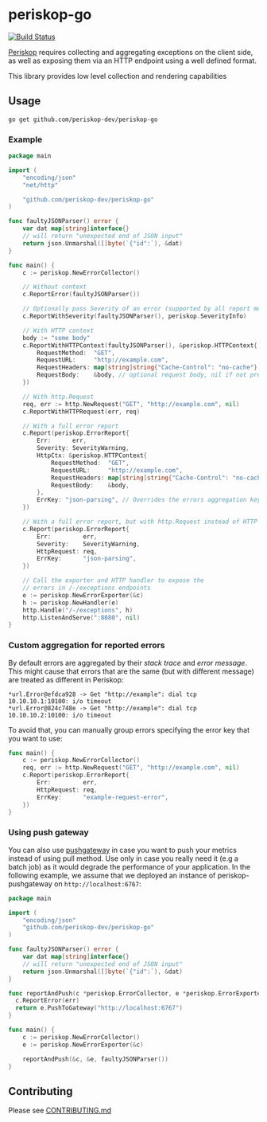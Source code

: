 # periskop-go

[![Build Status](https://api.cirrus-ci.com/github/periskop-dev/periskop-go.svg)](https://cirrus-ci.com/github/periskop-dev/periskop-go)

[Periskop](https://github.com/periskop-dev/periskop) requires collecting and aggregating exceptions on the client side,
as well as exposing them via an HTTP endpoint using a well defined format.

This library provides low level collection and rendering capabilities

## Usage

```
go get github.com/periskop-dev/periskop-go
```

### Example

```go
package main

import (
	"encoding/json"
	"net/http"

	"github.com/periskop-dev/periskop-go"
)

func faultyJSONParser() error {
	var dat map[string]interface{}
	// will return "unexpected end of JSON input"
	return json.Unmarshal([]byte(`{"id":`), &dat)
}

func main() {
	c := periskop.NewErrorCollector()

	// Without context
	c.ReportError(faultyJSONParser())

	// Optionally pass Severity of an error (supported by all report methods)
	c.ReportWithSeverity(faultyJSONParser(), periskop.SeverityInfo)

	// With HTTP context
	body := "some body"
	c.ReportWithHTTPContext(faultyJSONParser(), &periskop.HTTPContext{
		RequestMethod:  "GET",
		RequestURL:     "http://example.com",
		RequestHeaders: map[string]string{"Cache-Control": "no-cache"},
		RequestBody:    &body, // optional request body, nil if not present
	})

	// With http.Request
	req, err := http.NewRequest("GET", "http://example.com", nil)
	c.ReportWithHTTPRequest(err, req)

	// With a full error report
	c.Report(periskop.ErrorReport{
		Err:      err,
		Severity: SeverityWarning,
		HttpCtx: &periskop.HTTPContext{
			RequestMethod:  "GET",
			RequestURL:     "http://example.com",
			RequestHeaders: map[string]string{"Cache-Control": "no-cache"},
			RequestBody:    &body,
		},
		ErrKey: "json-parsing", // Overrides the errors aggregation key (see more info below)
	})

	// With a full error report, but with http.Request instead of HTTP context
	c.Report(periskop.ErrorReport{
		Err:         err,
		Severity:    SeverityWarning,
		HttpRequest: req,
		ErrKey:      "json-parsing",
	})

	// Call the exporter and HTTP handler to expose the
	// errors in /-/exceptions endpoints
	e := periskop.NewErrorExporter(&c)
	h := periskop.NewHandler(e)
	http.Handle("/-/exceptions", h)
	http.ListenAndServe(":8080", nil)
}
```

### Custom aggregation for reported errors

By default errors are aggregated by their _stack trace_ and _error message_. This might cause that errors that are the same (but with different message) are treated as different in Periskop:

```
*url.Error@efdca928 -> Get "http://example": dial tcp 10.10.10.1:10100: i/o timeout
*url.Error@824c748e -> Get "http://example": dial tcp 10.10.10.2:10100: i/o timeout
```

To avoid that, you can manually group errors specifying the error key that you want to use:

```go
func main() {
	c := periskop.NewErrorCollector()
	req, err := http.NewRequest("GET", "http://example.com", nil)
	c.Report(periskop.ErrorReport{
		Err:         err,
		HttpRequest: req,
		ErrKey:      "example-request-error",
	})
}
```

### Using push gateway

You can also use [pushgateway](https://github.com/periskop-dev/periskop-pushgateway) in case you want to push your metrics instead of using pull method. Use only in case you really need it (e.g a batch job) as it would degrade the performance of your application. In the following example, we assume that we deployed an instance of periskop-pushgateway on `http://localhost:6767`:

```go
package main

import (
	"encoding/json"
	"github.com/periskop-dev/periskop-go"
)

func faultyJSONParser() error {
	var dat map[string]interface{}
	// will return "unexpected end of JSON input"
	return json.Unmarshal([]byte(`{"id":`), &dat)
}

func reportAndPush(c *periskop.ErrorCollector, e *periskop.ErrorExporter, err error) error {
  c.ReportError(err)
  return e.PushToGateway("http://localhost:6767")
}

func main() {
	c := periskop.NewErrorCollector()
	e := periskop.NewErrorExporter(&c)

	reportAndPush(&c, &e, faultyJSONParser())
}
```

## Contributing

Please see [CONTRIBUTING.md](CONTRIBUTING.md)
